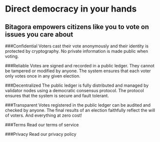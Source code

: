 # Direct democracy in your hands
## Bitagora empowers citizens like you to vote on issues you care about

###Confidential
Voters cast their vote anonymously and their identity is protected by cryptography. No private information is made public when voting.

###Reliable
Votes are signed and recorded in a public ledger. They cannot be tampered or modified by anyone. The system ensures that each voter only votes once in any given election.

###Decentralized
The public ledger is fully distributed and managed by validator nodes using a democratic consensus protocol. The protocol ensures that the system is secure and fault tolerant.

###Transparent
Votes registered in the public ledger can be audited and checked by anyone. The final results of an election faithfully reflect the will of voters. And everything at zero cost!

###Terms
Read our terms of service

###Privacy
Read our privacy policy
